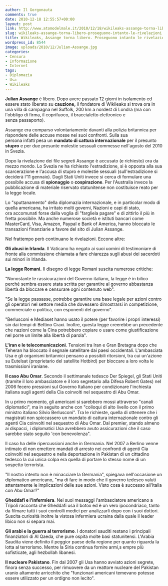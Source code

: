 ```yaml
---
author: Il Gorgonauta
comments: true
date: 2010-12-18 12:55:57+00:00
layout: post
link: http://www.atomodelmale.it/2010/12/18/wikileaks-assange-torna-libero-proseguono-intanto-le-rivelazioni/
slug: wikileaks-assange-torna-libero-proseguono-intanto-le-rivelazioni
title: Wikileaks, Assange torna libero. Proseguono intanto le rivelazioni.
wordpress_id: 8544
image: uploads/2010/12/Julian-Assange.jpg
categories:
- Censura
- Informazione
- Internet
tags:
- Diplomazia
- Usa
- Wikileaks
---
```



**Julian Assange** è libero. Dopo avere passato 12 giorni in isolamento ed essere stato liberato su **cauzione,** il fondatore di Wikileaks si trova ora in una villa di campagna nel Suffolk, 200 km a nordest di Londra (ma con l'obbligo di firma, il coprifuoco, il braccialetto elettronico e senza passaporto).

Assange era comparso volontariamente davanti alla polizia britannica per rispondere delle accuse mosse nei suoi confronti. Sulla sua persona infatti pesa un **mandato di cattura internazionale** per il presunto **stupro** e per due presunte molestie sessuali commesse nell'agosto del 2010 in Svezia.

Dopo la rivelazione dei file segreti Assange è accusato (e richiesto) ora da mezzo mondo. Lo Svezia ne ha richiesto l'estradizione, si è opposta alla sua scarcerazione e l'accusa di stupro e molestie sessuali (sull'estradizione si deciderà l'11 gennaio). Dagli Stati Uniti invece si cerca di formulare una possibile accusa di **spionaggio** o **cospirazione**. Per l'Australia invece la pubblicazione di materiale riservato statunitense non costituisce reato per la legge locale.

Lo "sputtanamento" della diplomazia internazionale, e in particolar modo di quella americana, ha irritato molti governi, Nazioni e capi di stato, ora accomunati forse dalla voglia di "fargliela pagare" e di zittirlo il più in fretta possibile. Ma anche numerose società e istituti bancari come MasterCard, Visa, Amazon, Paypal e Bank of America, hanno bloccato le transazioni finanziarie a favore del sito di Julian Assange.

Nel frattempo però continuano le rivelazioni. Eccone altre:

**Gli abusi in Irlanda**. Il Vaticano ha negato ai suoi uomini di testimoniare di fronte alla commissione chiamata a fare chiarezza sugli abusi dei sacerdoti sui minori in Irlanda.

**La legge Romani.** Il disegno di legge Romani suscita numerose critiche:

"Nonostante le rassicurazioni del Governo italiano, la legge è in bilico perché sembra essere stata scritta per garantire al governo abbastanza libertà da bloccare e censurare ogni contenuto web".

"Se la legge passasse, potrebbe garantire una base legale per azioni contro gli operatori nel settore media che dovessero dimostrarsi in competizione, commerciale o politica, con esponenti del governo".

"Berlusconi e Mediaset hanno usato il potere (per favorire i propri interessi) sin dai tempi di Bettino Craxi. Inoltre, questa legge creerebbe un precedente che nazioni come la Cina potrebbero copiare o usare come giustificazione nel porre un limite alla libertà di parola".

**L'iran e le telecomunicazioni**. Tensioni tra Iran e Gran Bretagna dopo che Teheran ha bloccato il segnale satellitare dai paesi occidentali. L'ambasciata Usa e gli organismi britannici pensano a possibili ritorsioni, tra cui un'azione su Eutelsat (proprietario del satellite Hotbird) per bloccare a loro volta le trasmissioni iraniane.

**Il caso Abu Omar**. Secondo il settimanale tedesco Der Spiegel, gli Stati Uniti (tramite il loro ambasciatore e il loro segretario alla Difesa Robert Gates) nel 2006 fecero pressioni sul Governo Italiano per condizionare l'inchiesta italiana sugli agenti della Cia coinvolti nel sequestro di Abu Omar.

In u  primo momento, gli americani si sarebbero mossi attraverso "canali diplomatici", ma in seguito anche con "colloqui di alto livello con il primo ministro italiano Silvio Berlusconi". Tra le richieste, quella di ottenere che i magistrati non spiccassero un mandato di cattura internazionale contro gli agenti Cia coinvolti nel sequestro di Abu Omar. Dal premier, stando almeno ai dispacci, i diplomatici Usa avrebbero avuto assicurazioni che il caso sarebbe stato seguito 'con benevolenza".

Il caso ha delle ripercussioni anche in Germania. Nel 2007 a Berlino venne intimato di non emettere mandati di arresto nei confronti di agenti Cia coinvolti nel sequestro e nella deportazione in Pakistan di un cittadino tedesco la cui unica colpa era quella di portare lo stesso nome di un sospetto terrorista.

"Il nostro intento non è minacciare la Germania", spiegava nell'occasione un diplomatico americano, "ma di fare in modo che il governo tedesco valuti attentamente le implicazioni delle sue azioni. Visto cosa è successo all'Italia con Abu Omar?"

**Gheddafi e l'infermiera**. Nei suoi messaggi l'ambasciatore americano a Tripoli racconta che Gheddafi usa il botox ed è un vero ipocondriaco, tanto da filmare tutti i suoi controlli medici per analizzarli dopo con i suoi dottori. Suscita curiosità inoltre la vistosa infermiera ucraina dalla quale il leader libico non si separa mai.

**Gli arabi e la guerra al terrorismo**. I donatori sauditi restano i principali finanziatori di Al Qaeda, che pure ospita molte basi statunitensi. L'Arabia Saudita viene definito il peggior paese della regione per quanto riguarda la lotta al terrorismo. Mentre la Siria continua fornire armi,s empre più sofisticate, agli hezbollah libanesi.

**Il nucleare Pakistano**. Fin dal 2007 gli Usa hanno avviato azioni segrete, finora senza successo, per rimuovere da un reattore nucleare del Pakistan uranio altamente arricchito che "funzionari americani temevano potesse essere utilizzato per un ordigno non lecito".

